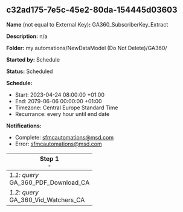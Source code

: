 ## c32ad175-7e5c-45e2-80da-154445d03603

**Name** (not equal to External Key)**:** GA360_SubscriberKey_Extract

**Description:** n/a

**Folder:** my automations/NewDataModel (Do Not Delete)/GA360/

**Started by:** Schedule

**Status:** Scheduled

**Schedule:**

* Start: 2023-04-24 08:00:00 +01:00
* End: 2079-06-06 00:00:00 +01:00
* Timezone: Central Europe Standard Time
* Recurrance: every hour until end date

**Notifications:**

* Complete: sfmcautomations@msd.com
* Error: sfmcautomations@msd.com

| Step 1<br>_<small>-</small>_ |
| --- |
| _1.1: query_<br>GA_360_PDF_Download_CA |
| _1.2: query_<br>GA_360_Vid_Watchers_CA |
